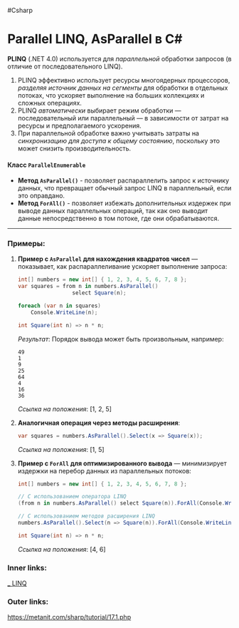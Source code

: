 #Csharp 

# Parallel LINQ, AsParallel в C#

**PLINQ** (.NET 4.0) используется для *параллельной* обработки запросов (в отличие от последовательного LINQ).
1. PLINQ эффективно использует ресурсы многоядерных процессоров, *разделяя источник данных на сегменты* для обработки в отдельных потоках, что ускоряет выполнение на больших коллекциях и сложных операциях. 
2. PLINQ *автоматически* выбирает режим обработки — последовательный или параллельный — в зависимости от затрат на ресурсы и предполагаемого ускорения.
3. При параллельной обработке важно учитывать затраты на *синхронизацию для доступа к общему состоянию*, поскольку это может снизить производительность.

#### Класс `ParallelEnumerable`
- **Метод `AsParallel()`** - позволяет распараллелить запрос к источнику данных, что превращает обычный запрос LINQ в параллельный, если это оправдано.
- **Метод `ForAll()`** - позволяет избежать дополнительных издержек при выводе данных параллельных операций, так как оно выводит данные непосредственно в том потоке, где они обрабатываются.

---

### Примеры:

1. **Пример с `AsParallel` для нахождения квадратов чисел** — показывает, как распараллеливание ускоряет выполнение запроса:
    ```csharp
    int[] numbers = new int[] { 1, 2, 3, 4, 5, 6, 7, 8 };
    var squares = from n in numbers.AsParallel()
                     select Square(n);

    foreach (var n in squares)
        Console.WriteLine(n);

    int Square(int n) => n * n;
    ```
   *Результат*: Порядок вывода может быть произвольным, например:
   ```
   49
   1
   9
   25
   64
   4
   16
   36
   ```
   *Ссылка на положения*: [1, 2, 5]

2. **Аналогичная операция через методы расширения**:
    ```csharp
    var squares = numbers.AsParallel().Select(x => Square(x));
    ```
   *Ссылка на положения*: [1, 5]

3. **Пример с `ForAll` для оптимизированного вывода** — минимизирует издержки на перебор данных из параллельных потоков:
    ```csharp
    int[] numbers = new int[] { 1, 2, 3, 4, 5, 6, 7, 8 };

    // С использованием оператора LINQ
    (from n in numbers.AsParallel() select Square(n)).ForAll(Console.WriteLine);

    // С использованием методов расширения LINQ
    numbers.AsParallel().Select(n => Square(n)).ForAll(Console.WriteLine);

    int Square(int n) => n * n;
    ```
   *Ссылка на положения*: [4, 6]

### Inner links:
[_ LINQ](1.%20Languages/C-sharp/Базы%20данных/LINQ/_%20LINQ.md)

### Outer links:
https://metanit.com/sharp/tutorial/17.1.php